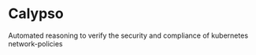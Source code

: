# Calypso
Automated reasoning to verify the security and compliance of kubernetes network-policies


